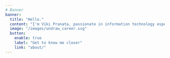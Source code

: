 ```yaml
---
# Banner
banner:
  title: "Hello."
  content: "I'm Viki Pranata, passionate in information technology especially open source software and combine with enterprise grade solutions. This web is my notes on my daily work from a technical perspective, tips and tricks, as well as several repository forks that are interesting to me personally."
  image: "/images/undraw_career.svg"
  button:
    enable: true
    label: "Get to know me closer"
    link: "about/"
---
```

